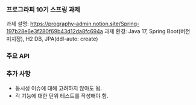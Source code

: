 ### 프로그라피 10기 스프링 과제
과제 설명: https://prography-admin.notion.site/Spring-197b28e6e3f280f69b43d12da8fc694a
과제 환경: Java 17, Spring Boot(버전 미지정), H2 DB, JPA(ddl-auto: create)

### 주요 API

### 추가 사항
- 동시성 이슈에 대해 고려하지 않아도 됨.
- 각 기능에 대한 단위 테스트를 작성해야 함.
